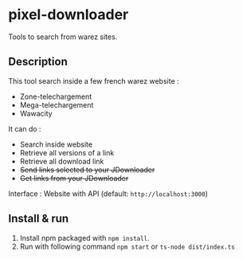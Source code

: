 # pixel-downloader
Tools to search from warez sites.

## Description

This tool search inside a few french warez website :
* Zone-telechargement
* Mega-telechargement
* Wawacity

It can do :
* Search inside website
* Retrieve all versions of a link
* Retrieve all download link
* ~~Send links selected to your JDownloader~~
* ~~Get links from your JDownloader~~

Interface : Website with API (default: `http://localhost:3000`)

## Install & run

1. Install npm packaged with `npm install`.
2. Run with following command `npm start` or `ts-node dist/index.ts`

